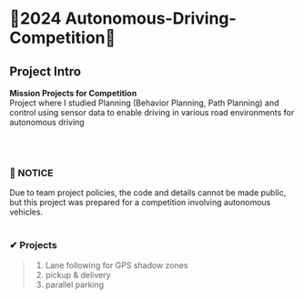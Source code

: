 # 🚗2024 Autonomous-Driving-Competition🚗


## Project Intro
**Mission Projects for Competition**</br>
Project where I studied Planning (Behavior Planning, Path Planning) and control using sensor data to enable driving in various road environments for autonomous driving </br>

</br></br>

### 📢 NOTICE

Due to team project policies, the code and details cannot be made public, but this project was prepared for a competition involving autonomous vehicles.
</br></br>

### ✔ Projects
> 1. Lane following for GPS shadow zones
> 2. pickup & delivery
> 3. parallel parking </br>
</br>
</p>
